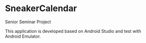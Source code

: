 # SneakerCalendar
Senior Seminar Project

This application is developed based on Android Studio and test with Android Emulator.
